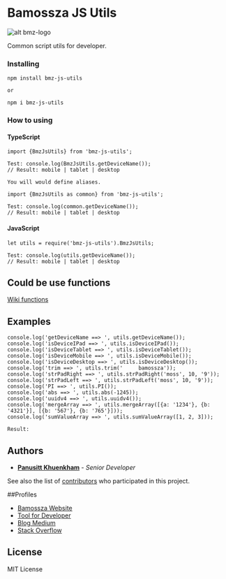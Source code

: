 # Bamossza JS Utils

![alt bmz-logo](https://tool.bamossza.com/assets/images/logo/m32_.png)

Common script utils for developer.

### Installing

```
npm install bmz-js-utils

or

npm i bmz-js-utils
```

### How to using
#### TypeScript

```
import {BmzJsUtils} from 'bmz-js-utils';

Test: console.log(BmzJsUtils.getDeviceName());
// Result: mobile | tablet | desktop

You will would define aliases.

import {BmzJsUtils as common} from 'bmz-js-utils';

Test: console.log(common.getDeviceName());
// Result: mobile | tablet | desktop
```

#### JavaScript

```
let utils = require('bmz-js-utils').BmzJsUtils;

Test: console.log(utils.getDeviceName());
// Result: mobile | tablet | desktop
```

## Could be use functions

[Wiki functions](https://github.com/bamossza/bmz-js-utils/wiki/functions)

## Examples
```
console.log('getDeviceName ==> ', utils.getDeviceName());
console.log('isDeviceIPad ==> ', utils.isDeviceIPad());
console.log('isDeviceTablet ==> ', utils.isDeviceTablet());
console.log('isDeviceMobile ==> ', utils.isDeviceMobile());
console.log('isDeviceDesktop ==> ', utils.isDeviceDesktop());
console.log('trim ==> ', utils.trim('     bamossza'));
console.log('strPadRight ==> ', utils.strPadRight('moss', 10, '9'));
console.log('strPadLeft ==> ', utils.strPadLeft('moss', 10, '9'));
console.log('PI ==> ', utils.PI());
console.log('abs ==> ', utils.abs(-1245));
console.log('uuidv4 ==> ', utils.uuidv4());
console.log('mergeArray ==> ', utils.mergeArray([{a: '1234'}, {b: '4321'}], [{b: '567'}, {b: '765'}]));
console.log('sumValueArray ==> ', utils.sumValueArray([1, 2, 3]));

Result:
```
## Authors

* **[Panusitt Khuenkham](https://github.com/bamossza)** - *Senior Developer*

See also the list of [contributors](https://github.com/bamossza/bmz-js-utils/contributors) who participated in this project.


##Profiles

* [Bamossza Website](https://bamossza.com)
* [Tool for Developer](https://tool.bamossza.com)
* [Blog Medium](https://medium.com/@bamossza)
* [Stack Overflow](https://stackoverflow.com/users/3863070/bamossza)

## License

MIT License
